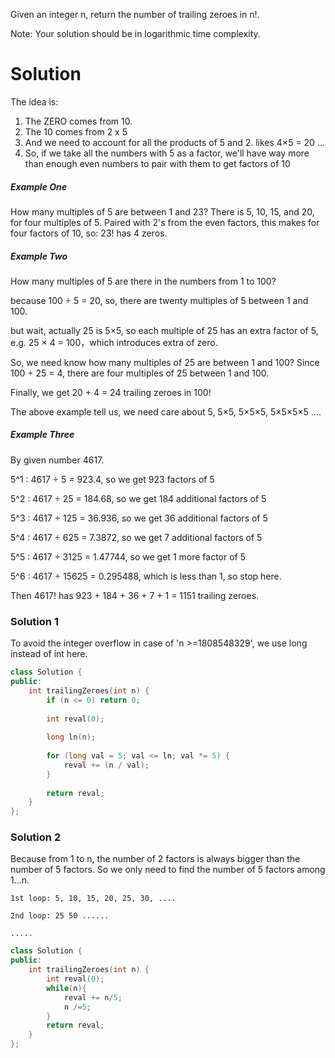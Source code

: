 Given an integer n, return the number of trailing zeroes in n!.

Note: Your solution should be in logarithmic time complexity.
  
  
# Solution
  
The idea is:

1. The ZERO comes from 10.
2. The 10 comes from 2 x 5
3. And we need to account for all the products of 5 and 2. likes 4×5 = 20 ...
4. So, if we take all the numbers with 5 as a factor, we'll have way more than enough even numbers to pair with them to get factors of 10  

##### Example One

How many multiples of 5 are between 1 and 23? There is 5, 10, 15, and 20, for four multiples of 5. Paired with 2's from the even factors, this makes for four factors of 10, so: 23! has 4 zeros.  
  
##### Example Two

How many multiples of 5 are there in the numbers from 1 to 100?

because 100 ÷ 5 = 20, so, there are twenty multiples of 5 between 1 and 100.

but wait, actually 25 is 5×5, so each multiple of 25 has an extra factor of 5, e.g. 25 × 4 = 100，which introduces extra of zero.

So, we need know how many multiples of 25 are between 1 and 100? Since 100 ÷ 25 = 4, there are four multiples of 25 between 1 and 100.

Finally, we get 20 + 4 = 24 trailing zeroes in 100!

The above example tell us, we need care about 5, 5×5, 5×5×5, 5×5×5×5 ....
  
##### Example Three

By given number 4617.

5^1 : 4617 ÷ 5 = 923.4, so we get 923 factors of 5

5^2 : 4617 ÷ 25 = 184.68, so we get 184 additional factors of 5

5^3 : 4617 ÷ 125 = 36.936, so we get 36 additional factors of 5

5^4 : 4617 ÷ 625 = 7.3872, so we get 7 additional factors of 5

5^5 : 4617 ÷ 3125 = 1.47744, so we get 1 more factor of 5

5^6 : 4617 ÷ 15625 = 0.295488, which is less than 1, so stop here.

Then 4617! has 923 + 184 + 36 + 7 + 1 = 1151 trailing zeroes.  

### Solution 1
  
To avoid the integer overflow in case of 'n >=1808548329', we use long instead of int here.
  
```cpp
class Solution {
public:
    int trailingZeroes(int n) {
        if (n <= 0) return 0;
        
        int reval(0);
        
        long ln(n);
        
        for (long val = 5; val <= ln; val *= 5) {
            reval += (n / val);
        }
        
        return reval;
    }
};
```

### Solution 2

Because from 1 to n, the number of 2 factors is always bigger than the number of 5 factors. So we only need to find the number of 5 factors among 1...n.

```  
1st loop: 5, 10, 15, 20, 25, 30, ....

2nd loop: 25 50 ......

.....
```

```cpp
class Solution {
public:
    int trailingZeroes(int n) {
        int reval(0);
        while(n){
            reval += n/5;
            n /=5;
        }
        return reval;
    }
};
```
